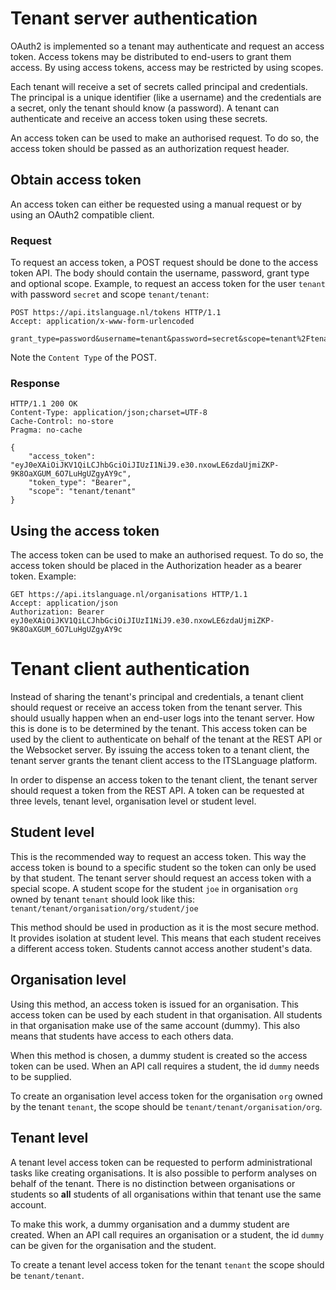 # Tenant server authentication

OAuth2 is implemented so a tenant may authenticate and request an access
token. Access tokens may be distributed to end-users to grant them access. By
using access tokens, access may be restricted by using scopes.

Each tenant will receive a set of secrets called principal and credentials.
The principal is a unique identifier (like a username) and the credentials are
a secret, only the tenant should know (a password). A tenant can authenticate
and receive an access token using these secrets.

An access token can be used to make an authorised request. To do so, the
access token should be passed as an authorization request header.

## Obtain access token

An access token can either be requested using a manual request or by using an
OAuth2 compatible client.

### Request

To request an access token, a POST request should be done to the access token
API. The body should contain the username, password, grant type and optional
scope. Example, to request an access token for the user `tenant` with password
`secret` and scope `tenant/tenant`:

```http
POST https://api.itslanguage.nl/tokens HTTP/1.1
Accept: application/x-www-form-urlencoded

grant_type=password&username=tenant&password=secret&scope=tenant%2Ftenant
```

Note the `Content Type` of the POST.

### Response

```http
HTTP/1.1 200 OK
Content-Type: application/json;charset=UTF-8
Cache-Control: no-store
Pragma: no-cache

{
    "access_token": "eyJ0eXAiOiJKV1QiLCJhbGciOiJIUzI1NiJ9.e30.nxowLE6zdaUjmiZKP-9K8OaXGUM_6O7LuHgUZgyAY9c",
    "token_type": "Bearer",
    "scope": "tenant/tenant"
}
```

## Using the access token

The access token can be used to make an authorised request. To do so, the
access token should be placed in the Authorization header as a bearer token.
Example:

```http
GET https://api.itslanguage.nl/organisations HTTP/1.1
Accept: application/json
Authorization: Bearer eyJ0eXAiOiJKV1QiLCJhbGciOiJIUzI1NiJ9.e30.nxowLE6zdaUjmiZKP-9K8OaXGUM_6O7LuHgUZgyAY9c
```


# Tenant client authentication

Instead of sharing the tenant's principal and credentials, a tenant client
should request or receive an access token from the tenant server. This should
usually happen when an end-user logs into the tenant server. How this is done
is to be determined by the tenant. This access token can be used by the client
to authenticate on behalf of the tenant at the REST API or the Websocket
server. By issuing the access token to a tenant client, the tenant server
grants the tenant client access to the ITSLanguage platform.

In order to dispense an access token to the tenant client, the tenant server
should request a token from the REST API. A token can be requested at three
levels, tenant level, organisation level or student level.

## Student level

This is the recommended way to request an access token. This way the access
token is bound to a specific student so the token can only be used by that
student. The tenant server should request an access token with a special
scope. A student scope for the student `joe` in organisation `org` owned by
tenant `tenant` should look like this:
`tenant/tenant/organisation/org/student/joe`

This method should be used in production as it is the most secure method. It
provides isolation at student level. This means that each student receives a
different access token. Students cannot access another student's data.

## Organisation level

Using this method, an access token is issued for an organisation. This access
token can be used by each student in that organisation. All students in that
organisation make use of the same account (dummy). This also means that
students have access to each others data.

When this method is chosen, a dummy student is created so the access token can
be used. When an API call requires a student, the id `dummy` needs to be
supplied.

To create an organisation level access token for the organisation `org` owned
by the tenant `tenant`, the scope should be `tenant/tenant/organisation/org`.

## Tenant level

A tenant level access token can be requested to perform administrational tasks
like creating organisations. It is also possible to perform analyses on
behalf of the tenant. There is no distinction between organisations or students
so **all** students of all organisations within that tenant use the same
account.

To make this work, a dummy organisation and a dummy student are created. When
an API call requires an organisation or a student, the id `dummy` can be given
for the organisation and the student.

To create a tenant level access token for the tenant `tenant` the scope should
be `tenant/tenant`.